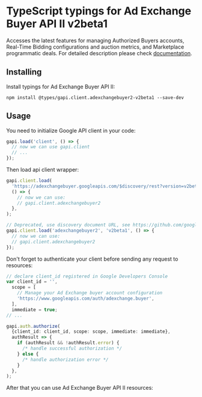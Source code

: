 # TypeScript typings for Ad Exchange Buyer API II v2beta1

Accesses the latest features for managing Authorized Buyers accounts, Real-Time Bidding configurations and auction metrics, and Marketplace programmatic deals.
For detailed description please check [documentation](https://developers.google.com/authorized-buyers/apis/reference/rest/).

## Installing

Install typings for Ad Exchange Buyer API II:

```
npm install @types/gapi.client.adexchangebuyer2-v2beta1 --save-dev
```

## Usage

You need to initialize Google API client in your code:

```typescript
gapi.load('client', () => {
  // now we can use gapi.client
  // ...
});
```

Then load api client wrapper:

```typescript
gapi.client.load(
  'https://adexchangebuyer.googleapis.com/$discovery/rest?version=v2beta1',
  () => {
    // now we can use:
    // gapi.client.adexchangebuyer2
  },
);
```

```typescript
// Deprecated, use discovery document URL, see https://github.com/google/google-api-javascript-client/blob/master/docs/reference.md#----gapiclientloadname----version----callback--
gapi.client.load('adexchangebuyer2', 'v2beta1', () => {
  // now we can use:
  // gapi.client.adexchangebuyer2
});
```

Don't forget to authenticate your client before sending any request to resources:

```typescript
// declare client_id registered in Google Developers Console
var client_id = '',
  scope = [
    // Manage your Ad Exchange buyer account configuration
    'https://www.googleapis.com/auth/adexchange.buyer',
  ],
  immediate = true;
// ...

gapi.auth.authorize(
  {client_id: client_id, scope: scope, immediate: immediate},
  authResult => {
    if (authResult && !authResult.error) {
      /* handle successful authorization */
    } else {
      /* handle authorization error */
    }
  },
);
```

After that you can use Ad Exchange Buyer API II resources: <!-- TODO: make this work for multiple namespaces -->

```typescript

```
